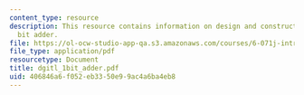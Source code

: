 ```yaml
---
content_type: resource
description: This resource contains information on design and construction of a 1
  bit adder.
file: https://ol-ocw-studio-app-qa.s3.amazonaws.com/courses/6-071j-introduction-to-electronics-signals-and-measurement-spring-2006/406846a6f052eb3350e99ac4a6ba4eb8_dgitl_1bit_adder.pdf
file_type: application/pdf
resourcetype: Document
title: dgitl_1bit_adder.pdf
uid: 406846a6-f052-eb33-50e9-9ac4a6ba4eb8
---
```

